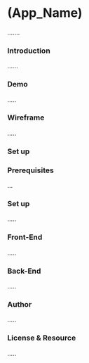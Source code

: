 # (App_Name)
  .......
### Introduction
 ......
### Demo  
 .....
### Wireframe  
 .....   
### Set up  
### Prerequisites
... 
### Set up  
 .....
### Front-End  
 .....
### Back-End 
 .....
### Author
 ..... 
### License & Resource
 .....
  
